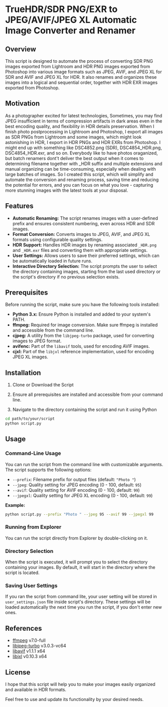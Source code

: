 # TrueHDR/SDR PNG/EXR to JPEG/AVIF/JPEG XL Automatic Image Converter and Renamer

## Overview

This script is designed to automate the process of converting SDR PNG images exported from Lightroom and HDR PNG images exported from Photoshop into various image formats such as JPEG, AVIF, and JPEG XL for SDR and AVIF and JPEG XL for HDR. It also renames and organizes these images into a logical and sequential order, together with HDR EXR images exported from Photoshop.

## Motivation

As a photographer excited for latest technologies, Sometimes, you may find JPEG insufficient in terms of compression artifacts in dark areas even in the best encoding quality, and flexibility in HDR details preservation. When I finish photo postprocessing in Lightroom and Photoshop, I export all images as SDR PNGs from Lightroom and some images, which might look astonishing in HDR, I export in HDR PNGs and HDR EXRs from Photoshop. I might end up with something like DSC4852.png (SDR), DSC4854_HDR.png, DSC4854_HDR.exr, and so on. Everybody like to have photos oraganized, but batch renamers dont't deliver the best output when it comes to determining filename together with _HDR suffix and multiple extensions and manual organizing can be time-consuming, especially when dealing with large batches of images. So I created this script, which will simplify and automate the conversion and renaming process, saving time and reducing the potential for errors, and you can focus on what you love - capturing more stunning images with the latest tools at your disposal.

## Features

- **Automatic Renaming:** The script renames images with a user-defined prefix and ensures consistent numbering, even across HDR and SDR images.
- **Format Conversion:** Converts images to JPEG, AVIF, and JPEG XL formats using configurable quality settings.
- **HDR Support:** Handles HDR images by renaming associated `_HDR.png` and `_HDR.exr` files and converting them with appropriate settings.
- **User Settings:** Allows users to save their preferred settings, which can be automatically loaded in future runs.
- **Interactive Directory Selection:** The script prompts the user to select the directory containing images, starting from the last used directory or the script's directory if no previous selection exists.

## Prerequisites

Before running the script, make sure you have the following tools installed:

- **Python 3.x:** Ensure Python is installed and added to your system's PATH.
- **ffmpeg:** Required for image conversion. Make sure ffmpeg is installed and accessible from the command line.
- **cjpeg:** A utility from the `libjpeg-turbo` package, used for converting images to JPEG format.
- **avifenc:** Part of the `libavif` tools, used for encoding AVIF images.
- **cjxl:** Part of the `libjxl` reference implementation, used for encoding JPEG XL images.


## Installation

1. Clone or Download the Script

2. Ensure all prerequisites are installed and accessible from your command line. 

3. Navigate to the directory containing the script and run it using Python  

```bash
cd path/to/your/script
python script.py
```

## Usage

### Command-Line Usage

You can run the script from the command line with customizable arguments. The script supports the following options:

- `--prefix`: Filename prefix for output files (default: `"Photo "`)
- `--jpeg`: Quality setting for JPEG encoding (0 - 100, default: `95`)
- `--avif`: Quality setting for AVIF encoding (0 - 100, default: `99`)
- `--jpegxl`: Quality setting for JPEG XL encoding (0 - 100, default: `99`)

**Example:**

```bash
python script.py --prefix "Photo " --jpeg 95 --avif 99 --jpegxl 99
```

### Running from Explorer ###
You can run the script directly from Explorer by double-clicking on it.

### Directory Selection ###
When the script is executed, it will prompt you to select the directory containing your images. By default, it will start in the directory where the script is located.

### Saving User Settings ###
If you ran the script from command lite, your user setting will be stored in `user_settings.json` file inside script's directory. These settings will be loaded automatically the next time you run the script, if you don't enter new ones.


## References

- [ffmpeg](https://www.ffmpeg.org/) v7.0-full
- [libjpeg-turbo](https://libjpeg-turbo.org/) v3.0.3-vc64
- [libavif](https://github.com/AOMediaCodec/libavif) v1.1.1 x64
- [libjxl](https://github.com/libjxl/libjxl) v0.10.3 x64

## License

I hope that this script will help you to make your images easily organized and available in HDR formats.

Feel free to use and update its functionality by your desired needs.